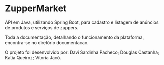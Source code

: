 # ZupperMarket
API em Java, utilizando Spring Boot, para cadastro e listagem de anúncios de produtos e serviços de zuppers.

Toda a documentação, detalhando o funcionamento da plataforma, encontra-se no diretório documentacao. 

O projeto foi desenvolvido por: Davi Sardinha Pacheco; Douglas Castanha; Katia Queiroz; Vitoria Jacó.
